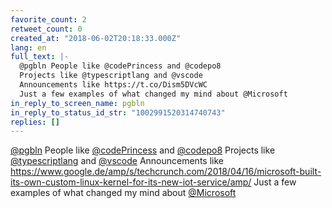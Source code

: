 ```yaml
---
favorite_count: 2
retweet_count: 0
created_at: "2018-06-02T20:18:33.000Z"
lang: en
full_text: |-
  @pgbln People like @codePrincess and @codepo8 
  Projects like @typescriptlang and @vscode 
  Announcements like https://t.co/Dism5DVcWC 
  Just a few examples of what changed my mind about @Microsoft
in_reply_to_screen_name: pgbln
in_reply_to_status_id_str: "1002991520314740743"
replies: []
---
```


[@pgbln](https://twitter.com/pgbln) People like
[@codePrincess](https://twitter.com/codePrincess) and
[@codepo8](https://twitter.com/codepo8) Projects like
[@typescriptlang](https://twitter.com/typescriptlang) and
[@vscode](https://twitter.com/vscode) Announcements like
<https://www.google.de/amp/s/techcrunch.com/2018/04/16/microsoft-built-its-own-custom-linux-kernel-for-its-new-iot-service/amp/>
Just a few examples of what changed my mind about
[@Microsoft](https://twitter.com/Microsoft)
